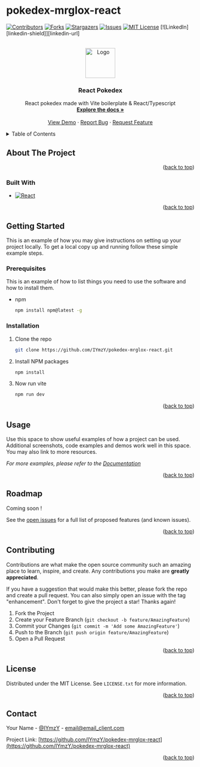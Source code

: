 # pokedex-mrglox-react

[![Contributors][contributors-shield]][contributors-url]
[![Forks][forks-shield]][forks-url]
[![Stargazers][stars-shield]][stars-url]
[![Issues][issues-shield]][issues-url]
[![MIT License][license-shield]][license-url]
[![LinkedIn][linkedin-shield]][linkedin-url]

<!-- PROJECT LOGO -->
<br />
<div align="center">
  <a href="https://github.com/IYmzY/pokedex-mrglox-react">
    <img src="assets/gengarLogo.svg" alt="Logo" width="80" height="80">
  </a>

<h3 align="center">React Pokedex</h3>

  <p align="center">
    React pokedex made with Vite boilerplate & React/Typescript
    <br />
    <a href="https://github.com/IYmzY/pokedex-mrglox-react"><strong>Explore the docs »</strong></a>
    <br />
    <br />
    <a href="https://github.com/IYmzY/pokedex-mrglox-react">View Demo</a>
    ·
    <a href="https://github.com/IYmzY/pokedex-mrglox-react">Report Bug</a>
    ·
    <a href="https://github.com/IYmzY/pokedex-mrglox-react">Request Feature</a>
  </p>
</div>

<!-- TABLE OF CONTENTS -->
<details>
  <summary>Table of Contents</summary>
  <ol>
    <li>
      <a href="#about-the-project">About The Project</a>
      <ul>
        <li><a href="#built-with">Built With</a></li>
      </ul>
    </li>
    <li>
      <a href="#getting-started">Getting Started</a>
      <ul>
        <li><a href="#prerequisites">Prerequisites</a></li>
        <li><a href="#installation">Installation</a></li>
      </ul>
    </li>
    <li><a href="#usage">Usage</a></li>
    <li><a href="#roadmap">Roadmap</a></li>
    <li><a href="#contributing">Contributing</a></li>
    <li><a href="#license">License</a></li>
    <li><a href="#contact">Contact</a></li>
    <li><a href="#acknowledgments">Acknowledgments</a></li>
  </ol>
</details>

<!-- ABOUT THE PROJECT -->

## About The Project

<p align="right">(<a href="#readme-top">back to top</a>)</p>

### Built With

- [![React][react.js]][react-url]

<p align="right">(<a href="#readme-top">back to top</a>)</p>

<!-- GETTING STARTED -->

## Getting Started

This is an example of how you may give instructions on setting up your project locally.
To get a local copy up and running follow these simple example steps.

### Prerequisites

This is an example of how to list things you need to use the software and how to install them.

- npm
  ```sh
  npm install npm@latest -g
  ```

### Installation

1. Clone the repo
   ```sh
   git clone https://github.com/IYmzY/pokedex-mrglox-react.git
   ```
2. Install NPM packages
   ```sh
   npm install
   ```
3. Now run vite
   ```sh
   npm run dev
   ```

<p align="right">(<a href="#readme-top">back to top</a>)</p>

<!-- USAGE EXAMPLES -->

## Usage

Use this space to show useful examples of how a project can be used. Additional screenshots, code examples and demos work well in this space. You may also link to more resources.

_For more examples, please refer to the [Documentation](https://example.com)_

<p align="right">(<a href="#readme-top">back to top</a>)</p>

<!-- ROADMAP -->

## Roadmap

Coming soon !

See the [open issues](https://github.com/IYmzY/pokedex-mrglox-react/issues) for a full list of proposed features (and known issues).

<p align="right">(<a href="#readme-top">back to top</a>)</p>

<!-- CONTRIBUTING -->

## Contributing

Contributions are what make the open source community such an amazing place to learn, inspire, and create. Any contributions you make are **greatly appreciated**.

If you have a suggestion that would make this better, please fork the repo and create a pull request. You can also simply open an issue with the tag "enhancement".
Don't forget to give the project a star! Thanks again!

1. Fork the Project
2. Create your Feature Branch (`git checkout -b feature/AmazingFeature`)
3. Commit your Changes (`git commit -m 'Add some AmazingFeature'`)
4. Push to the Branch (`git push origin feature/AmazingFeature`)
5. Open a Pull Request

<p align="right">(<a href="#readme-top">back to top</a>)</p>

<!-- LICENSE -->

## License

Distributed under the MIT License. See `LICENSE.txt` for more information.

<p align="right">(<a href="#readme-top">back to top</a>)</p>

<!-- CONTACT -->

## Contact

Your Name - [@IYmzY](https://twitter.com/IYmzY) - email@email_client.com

Project Link: [https://github.com/IYmzY/pokedex-mrglox-react](https://github.com/IYmzY/pokedex-mrglox-react)

<p align="right">(<a href="#readme-top">back to top</a>)</p>


<!-- MARKDOWN LINKS & IMAGES -->
<!-- https://www.markdownguide.org/basic-syntax/#reference-style-links -->

[contributors-shield]: https://img.shields.io/github/contributors/IYmzY/pokedex-mrglox-react.svg?style=for-the-badge
[contributors-url]: https://github.com/IYmzY/pokedex-mrglox-react/graphs/contributors
[forks-shield]: https://img.shields.io/github/forks/IYmzY/pokedex-mrglox-react.svg?style=for-the-badge
[forks-url]: https://github.com/IYmzY/pokedex-mrglox-react/network/members
[stars-shield]: https://img.shields.io/github/stars/IYmzY/pokedex-mrglox-react.svg?style=for-the-badge
[stars-url]: https://github.com/IYmzY/pokedex-mrglox-react/stargazers
[issues-shield]: https://img.shields.io/github/issues/IYmzY/pokedex-mrglox-react.svg?style=for-the-badge
[issues-url]: https://github.com/IYmzY/pokedex-mrglox-react/issues
[license-shield]: https://img.shields.io/github/license/IYmzY/pokedex-mrglox-react.svg?style=for-the-badge
[license-url]: https://github.com/IYmzY/pokedex-mrglox-react/blob/master/LICENSE.txt
[product-screenshot]: images/screenshot.png
[next-url]: https://nextjs.org/
[react.js]: https://img.shields.io/badge/React-20232A?style=for-the-badge&logo=react&logoColor=61DAFB
[react-url]: https://reactjs.org/
